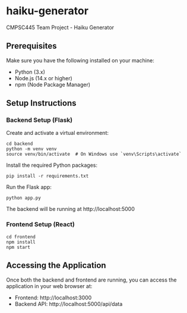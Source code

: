 # haiku-generator

CMPSC445 Team Project - Haiku Generator

## Prerequisites

Make sure you have the following installed on your machine:

- Python (3.x)
- Node.js (14.x or higher)
- npm (Node Package Manager)

## Setup Instructions

### Backend Setup (Flask)

Create and activate a virtual environment:
```
cd backend
python -m venv venv
source venv/bin/activate  # On Windows use `venv\Scripts\activate`
```

Install the required Python packages:
```
pip install -r requirements.txt
```

Run the Flask app:
```
python app.py
```

The backend will be running at http://localhost:5000

### Frontend Setup (React)

```
cd frontend
npm install
npm start
```

## Accessing the Application

Once both the backend and frontend are running, you can access the application in your web browser at:

* Frontend: http://localhost:3000
* Backend API: http://localhost:5000/api/data